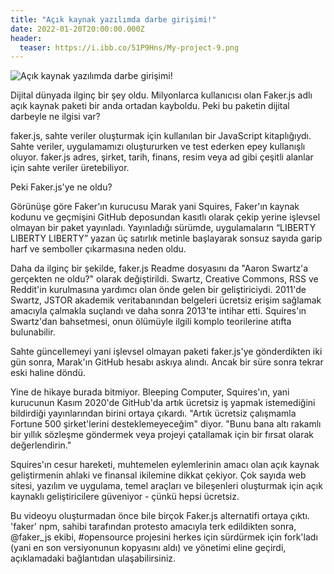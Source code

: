 ```yaml
---
title: "Açık kaynak yazılımda darbe girişimi!"
date: 2022-01-20T20:00:00.000Z
header:
  teaser: https://i.ibb.co/51P9Hns/My-project-9.png
---
```

![Açık kaynak yazılımda darbe girişimi!](https://i.ibb.co/51P9Hns/My-project-9.png)

Dijital dünyada ilginç bir şey oldu. Milyonlarca kullanıcısı olan Faker.js adlı açık kaynak paketi bir anda ortadan kayboldu. Peki bu paketin dijital darbeyle ne ilgisi var?

faker.js, sahte veriler oluşturmak için kullanılan bir JavaScript kitaplığıydı. Sahte veriler, uygulamamızı oluştururken ve test ederken epey kullanışlı oluyor. faker.js adres, şirket, tarih, finans, resim veya ad gibi çeşitli alanlar için sahte veriler üretebiliyor.

Peki Faker.js'ye ne oldu?

Görünüşe göre Faker'ın kurucusu Marak yani Squires, Faker'ın kaynak kodunu ve geçmişini GitHub deposundan kasıtlı olarak çekip yerine işlevsel olmayan bir paket yayınladı. Yayınladığı sürümde, uygulamaların “LIBERTY LIBERTY LIBERTY” yazan üç satırlık metinle başlayarak sonsuz sayıda garip harf ve semboller çıkarmasına neden oldu.

Daha da ilginç bir şekilde, faker.js Readme dosyasını da "Aaron Swartz'a gerçekten ne oldu?" olarak değiştirildi. Swartz, Creative Commons, RSS ve Reddit'in kurulmasına yardımcı olan önde gelen bir geliştiriciydi. 2011'de Swartz, JSTOR akademik veritabanından belgeleri ücretsiz erişim sağlamak amacıyla çalmakla suçlandı ve daha sonra 2013'te intihar etti. Squires'ın Swartz'dan bahsetmesi, onun ölümüyle ilgili komplo teorilerine atıfta bulunabilir.

Sahte güncellemeyi yani işlevsel olmayan paketi faker.js'ye gönderdikten iki gün sonra, Marak'ın GitHub hesabı askıya alındı. Ancak bir süre sonra tekrar eski haline döndü.

Yine de hikaye burada bitmiyor. Bleeping Computer, Squires'ın, yani kurucunun Kasım 2020'de GitHub'da artık ücretsiz iş yapmak istemediğini bildirdiği yayınlarından birini ortaya çıkardı. "Artık ücretsiz çalışmamla Fortune 500 şirket'lerini desteklemeyeceğim" diyor. "Bunu bana altı rakamlı bir yıllık sözleşme göndermek veya projeyi çatallamak için bir fırsat olarak değerlendirin."

Squires'ın cesur hareketi, muhtemelen eylemlerinin amacı olan açık kaynak geliştirmenin ahlaki ve finansal ikilemine dikkat çekiyor. Çok sayıda web sitesi, yazılım ve uygulama, temel araçları ve bileşenleri oluşturmak için açık kaynaklı geliştiricilere güveniyor - çünkü hepsi ücretsiz.

Bu videoyu oluşturmadan önce bile birçok Faker.js alternatifi ortaya çıktı. 'faker' npm, sahibi tarafından protesto amacıyla terk edildikten sonra,
@faker_js ekibi, #opensource projesini herkes için sürdürmek için fork'ladı (yani en son versiyonunun kopyasını aldı) ve yönetimi eline geçirdi, açıklamadaki bağlantıdan ulaşabilirsiniz.


